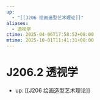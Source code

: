 ```yaml
---
up:
  - "[[J206 绘画造型艺术理论]]"
aliases:
  - 透视学
ctime: 2025-04-06T17:58:52+08:00
mtime: 2025-10-01T11:41:31+08:00
---
```


# J206.2 透视学

- up: [[J206 绘画造型艺术理论]]
